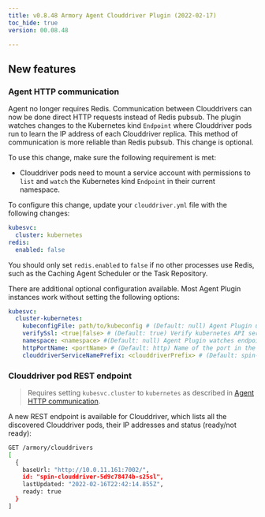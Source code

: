 ```yaml
---
title: v0.8.48 Armory Agent Clouddriver Plugin (2022-02-17)
toc_hide: true
version: 00.08.48

---
```


## New features

### Agent HTTP communication

Agent no longer requires Redis. Communication between Clouddrivers can now be done direct HTTP requests instead of Redis pubsub. The plugin watches changes to the Kubernetes kind `Endpoint` where Clouddriver pods run to learn the IP address of each Clouddriver replica. This method of communication is more reliable than Redis pubsub. This change is optional.

To use this change, make sure the following requirement is met:

- Clouddriver pods need to mount a service account with permissions to `list` and `watch` the Kubernetes kind `Endpoint` in their current namespace.

To configure this change, update your `clouddriver.yml` file with the following changes:

```yaml
kubesvc:
  cluster: kubernetes
redis:
  enabled: false 
```

You should only set `redis.enabled` to `false` if no other processes use Redis, such as the Caching Agent Scheduler or the Task Repository.


There are additional optional configuration available. Most Agent Plugin instances work without setting the following options: 

```yaml
kubesvc:
  cluster-kubernetes:
    kubeconfigFile: path/to/kubeconfig # (Default: null) Agent Plugin uses this kubeconfgFile to communicate with the Armory Enterprise  cluster instead of the service account mounted in the Clouddriver pod.
    verifySsl: <true|false> # (Default: true) Verify kubernetes API server certificate.
    namespace: <namespace> #(Default: null) Agent Plugin watches endpoints on this namespace instead of the autodetected namespace where Clouddriver runs.
    httpPortName: <portName> # (Default: http) Name of the port in the clouddriver Kubernetes Service selector for port 7002.
    clouddriverServiceNamePrefix: <clouddriverPrefix> # (Default: spin-clouddriver) Prefix of the Kubernetes Service name that routes traffic to Clouddriver http pods at port 7002.
```

### Clouddriver pod REST endpoint

> Requires setting `kubesvc.cluster` to `kubernetes` as described in [Agent HTTP communication](#agent-http-communication).

A new REST endpoint is available for Clouddriver, which lists all the discovered Clouddriver pods, their IP addresses and status (ready/not ready):

```bash
GET /armory/clouddrivers
[
  {
    baseUrl: "http://10.0.11.161:7002/",
    id: "spin-clouddriver-5d9c78474b-s25sl",
    lastUpdated: "2022-02-16T22:42:14.855Z",
    ready: true
  }
]
```